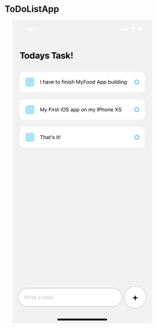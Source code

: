 # ToDoListApp

 <p align="center">
    <a href="#">
    <img src="readmefile/HomeScreen.jpg" alt="Image" width="90%" >
  </a>
   </p>
